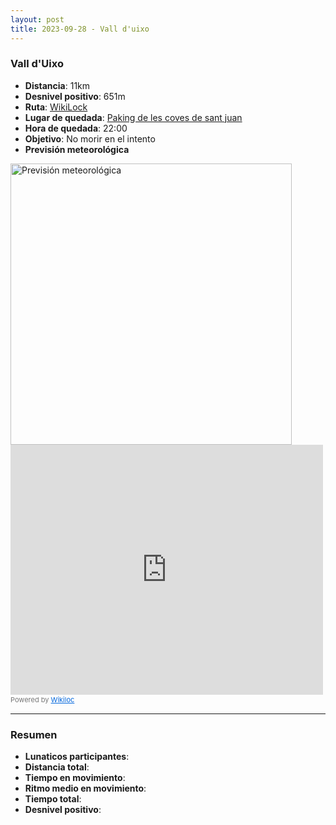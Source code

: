 ```yaml
---
layout: post
title: 2023-09-28 - Vall d'uixo
---
```


### Vall d'Uixo

- **Distancia**: 11km
- **Desnivel positivo**: 651m
- **Ruta**: [WikiLock](https://www.wikiloc.com/trail-running-trails/sprint-trail-mini-pujada-a-pipa-2023-131253758)
- **Lugar de quedada**: [Paking de les coves de sant juan](https://maps.app.goo.gl/DBjMPjwj1Mc4rTHBA)
- **Hora de quedada**:  22:00
- **Objetivo**: No morir en el intento
- **Previsión meteorológica**
<img src="{{ site.baseurl }}public/images/tiempo_20230928.png" alt="Previsión meteorológica" width="450" />

<iframe frameBorder="0" scrolling="no" src="https://www.wikiloc.com/wikiloc/spatialArtifacts.do?event=view&id=131253758&measures=on&title=off&near=off&images=off&maptype=H" width="500" height="400"></iframe><div style="color:#777;font-size:11px;line-height:16px;">Powered by <a style="color:#06d;font-size:11px;line-height:16px;" target="_blank" href="https://www.wikiloc.com">Wikiloc</a></div>

---

### Resumen

- **Lunaticos participantes**: 
- **Distancia total**: 
- **Tiempo en movimiento**: 
- **Ritmo medio en movimiento**: 
- **Tiempo total**: 
- **Desnivel positivo**: 



